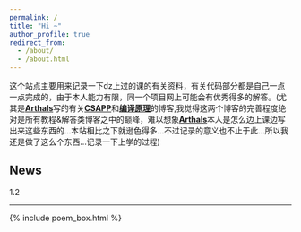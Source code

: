```yaml
---
permalink: /
title: "Hi ~"
author_profile: true
redirect_from: 
  - /about/
  - /about.html
---
```



这个站点主要用来记录一下dz上过的课的有关资料，有关代码部分都是自己一点一点完成的，由于本人能力有限，同一个项目网上可能会有优秀得多的解答。(尤其是[**Arthals**](https://arthals.ink/)写的有关[**CSAPP**](https://github.com/zhuozhiyongde/Introduction-To-Computer-System-2023Fall-PKU)和[**编译原理**](https://github.com/zhuozhiyongde/Compiler-Principles-2024Fall-PKU)的博客,我觉得这两个博客的完善程度绝对是所有教程&解答类博客之中的巅峰，难以想象[**Arthals**](https://arthals.ink/)本人是怎么边上课边写出来这些东西的...本站相比之下就逊色得多...不过记录的意义也不止于此...所以我还是做了这么个东西...记录一下上学的过程)

## News

1.2

---

{% include poem_box.html %}
